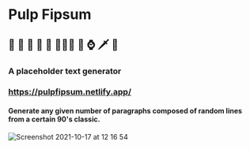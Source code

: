 # Pulp Fipsum
## 🍔 🥤 🔫 💼 🥊 💃🏻🕺 💉 ⌚️ 🗡 🥓
### A placeholder text generator 
### https://pulpfipsum.netlify.app/

#### Generate any given number of paragraphs composed of random lines from a certain 90's classic.


![Screenshot 2021-10-17 at 12 16 54](https://user-images.githubusercontent.com/83312425/137625149-e743a05d-0676-4af9-9896-f4d223cefd56.png)

